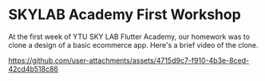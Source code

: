 
# SKYLAB Academy First Workshop

At the first week of YTU SKY LAB Flutter Academy, our homework was to clone a design of a basic ecommerce app. 
Here's a brief video of the clone.

https://github.com/user-attachments/assets/4715d9c7-f910-4b3e-8ced-42cd4b518c86
